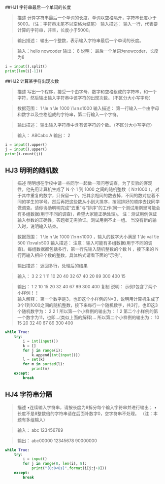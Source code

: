 ##HJ1 字符串最后一个单词的长度
> 描述
计算字符串最后一个单词的长度，单词以空格隔开，字符串长度小于5000。（注：字符串末尾不以空格为结尾）
输入描述：
输入一行，代表要计算的字符串，非空，长度小于5000。

> 输出描述：
输出一个整数，表示输入字符串最后一个单词的长度。


>输入：hello nowcoder
> 输出：
> 8
> 说明：
> 最后一个单词为nowcoder，长度为8  
```python
i = input().split()
print(len(i[-1]))
```

##HJ2 计算某字符出现次数

> 描述
写出一个程序，接受一个由字母、数字和空格组成的字符串，和一个字符，然后输出输入字符串中该字符的出现次数。（不区分大小写字母）

> 数据范围： 1 \le n \le 1000 \1≤n≤1000 
输入描述：
第一行输入一个由字母和数字以及空格组成的字符串，第二行输入一个字符。

> 输出描述：
输出输入字符串中含有该字符的个数。（不区分大小写字母）

> 输入：
ABCabc
A
输出：
2
```python
i = input().upper()
j = input().upper()
print(i.count(j))
```
## HJ3 明明的随机数

> 描述
明明想在学校中请一些同学一起做一项问卷调查，为了实验的客观性，他先用计算机生成了 N 个 1 到 1000 之间的随机整数（ N≤1000 ），对于其中重复的数字，只保留一个，把其余相同的数去掉，不同的数对应着不同的学生的学号。然后再把这些数从小到大排序，按照排好的顺序去找同学做调查。请你协助明明完成“去重”与“排序”的工作(同一个测试用例里可能会有多组数据(用于不同的调查)，希望大家能正确处理)。
> 注：测试用例保证输入参数的正确性，答题者无需验证。测试用例不止一组。
> 当没有新的输入时，说明输入结束。

> 数据范围： 1 \le n \le 1000 \1≤n≤1000  ，输入的数字大小满足 1 \le val \le 500 \1≤val≤500 
输入描述：
注意：输入可能有多组数据(用于不同的调查)。每组数据都包括多行，第一行先输入随机整数的个数 N ，接下来的 N 行再输入相应个数的整数。具体格式请看下面的"示例"。

> 输出描述：
返回多行，处理后的结果

> 输入：
3
2
2
1
11
10
20
40
32
67
40
20
89
300
400
15

> 输出：
1
2
10
15
20
32
40
67
89
300
400
复制
说明：
示例1包含了两个小样例！！  
输入解释：
第一个数字是3，也即这个小样例的N=3，说明用计算机生成了3个1到1000之间的随机整数，接下来每行一个随机数字，共3行，也即这3个随机数字为：
2
2
1
所以第一个小样例的输出为：
1
2
第二个小样例的第一个数字为11，也即...(类似上面的解释)...
所以第二个小样例的输出为：
10
15
20
32
40
67
89
300
400   

```python
while True:
    try:
        i = int(input())
        k = []
        for j in range(i):
            k.append(int(input()))
        l = set(k)
        for m in sorted(l):
            print(m)
    except:
        break
```

## HJ4 字符串分隔
>描述
•连续输入字符串，请按长度为8拆分每个输入字符串并进行输出；
•长度不是8整数倍的字符串请在后面补数字0，空字符串不处理。
（注：本题有多组输入）

>输入：
abc
123456789

>输出：
abc00000
12345678
90000000

```python
while True:
    try:
        i = input()
        for j in range(0, len(i), 8):
            print("{0:0<8s}".format(i[j:j+8]))
    except:
        break
```

